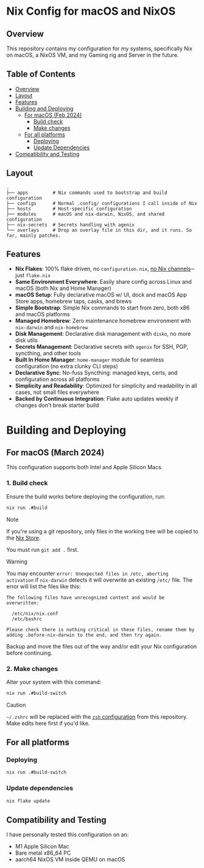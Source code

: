 # Nix Config for macOS and NixOS

## Overview
This repository contains my configuration for my systems, specifically Nix on macOS, a NixOS VM, and my Gaming rig and Server in the future.

## Table of Contents
- [Overview](#overview)
- [Layout](#layout)
- [Features](#features)
- [Building and Deploying](#building-and-deploying)
  - [For macOS (Feb 2024)](#for-macos-february-2024)
    - [Build check](#1-build-check)
    - [Make changes](#2-make-changes)
  - [For all platforms](#for-all-platforms)
    - [Deploying](#deploying)
    - [Update Dependencies](#update-dependencies)
- [Compatibility and Testing](#compatibility-and-testing)

## Layout
```
.
├── apps         # Nix commands used to bootstrap and build configuration
├── configs      # Normal .config/ configurations I call inside of Nix
├── hosts        # Host-specific configuration
├── modules      # macOS and nix-darwin, NixOS, and shared configuration
├── nix-secrets  # Secrets handling with agenix
└── overlays     # Drop an overlay file in this dir, and it runs. So far, mainly patches.
```

## Features
- **Nix Flakes**: 100% flake driven, no `configuration.nix`, [no Nix channels](#why-nix-flakes)─ just `flake.nix`
- **Same Environment Everywhere**: Easily share config across Linux and macOS (both Nix and Home Manager)
- **macOS Setup**: Fully declarative macOS w/ UI, dock and macOS App Store apps, homebrew taps, casks, and brews
- **Simple Bootstrap**: Simple Nix commands to start from zero, both x86 and macOS platforms
- **Managed Homebrew**: Zero maintenance homebrew environment with `nix-darwin` and `nix-homebrew`
- **Disk Management**: Declarative disk management with `disko`, no more disk utils
- **Secrets Management**: Declarative secrets with `agenix` for SSH, PGP, syncthing, and other tools
- **Built In Home Manager**: `home-manager` module for seamless configuration (no extra clunky CLI steps)
- **Declarative Sync**: No-fuss Syncthing: managed keys, certs, and configuration across all platforms
- **Simplicity and Readability**: Optimized for simplicity and readability in all cases, not small files everywhere
- **Backed by Continuous Integration**: Flake auto updates weekly if changes don't break starter build

# Building and Deploying
## For macOS (March 2024)
This configuration supports both Intel and Apple Silicon Macs.

### 1. Build check
Ensure the build works before deploying the configuration, run:
```sh
nix run .#build
```
> [!NOTE]
> If you're using a git repository, only files in the working tree will be copied to the [Nix Store](https://zero-to-nix.com/concepts/nix-store).
>
> You must run `git add .` first.

> [!WARNING]
> You may encounter `error: Unexpected files in /etc, aborting activation` if `nix-darwin` detects it will overwrite
> an existing `/etc/` file. The error will list the files like this:
> 
> ```
> The following files have unrecognized content and would be overwritten:
> 
>   /etc/nix/nix.conf
>   /etc/bashrc
> 
> Please check there is nothing critical in these files, rename them by adding .before-nix-darwin to the end, and then try again.
> ```
> Backup and move the files out of the way and/or edit your Nix configuration before continuing.

### 2. Make changes
Alter your system with this command:
```sh
nix run .#build-switch
```
> [!CAUTION]
> `~/.zshrc` will be replaced with the [`zsh` configuration](https://github.com/dustinlyons/nixos-config/blob/main/templates/starter/modules/shared/home-manager.nix#L8) from this repository. Make edits here first if you'd like.

## For all platforms

### Deploying
```sh
nix run .#build-switch
```
### Update dependencies
```sh
nix flake update
```
## Compatibility and Testing
I have personally tested this configuration on an:
- M1 Apple Silicon Mac
- Bare metal x86_64 PC
- aarch64 NixOS VM inside QEMU on macOS
